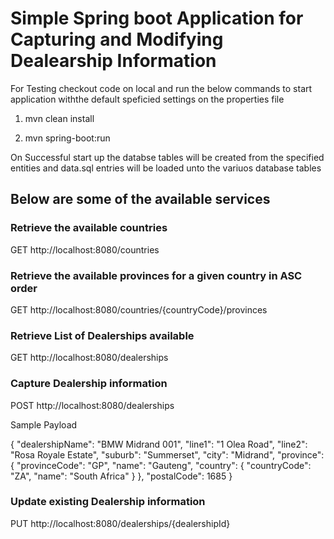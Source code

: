 # Simple Spring boot Application for Capturing and Modifying Dealearship Information

For Testing checkout code on local and run the below commands to start application withthe default speficied settings on the properties file

1. mvn clean install

2. mvn spring-boot:run

On Successful start up the databse tables will be created from the specified entities and data.sql entries will be loaded unto the variuos database tables

## Below are some of the available services

### Retrieve the available countries
GET  http://localhost:8080/countries

### Retrieve the available provinces for a given country in ASC order
GET  http://localhost:8080/countries/{countryCode}/provinces


### Retrieve List of Dealerships available
GET http://localhost:8080/dealerships

### Capture Dealership information
POST http://localhost:8080/dealerships

Sample Payload

{
    "dealershipName": "BMW Midrand 001",
    "line1": "1 Olea Road",
    "line2": "Rosa Royale Estate",
    "suburb": "Summerset",
    "city": "Midrand",
    "province": {
        "provinceCode": "GP",
        "name": "Gauteng",
        "country": {
            "countryCode": "ZA",
            "name": "South Africa"
        }
    },
    "postalCode": 1685
}


### Update existing Dealership information
PUT http://localhost:8080/dealerships/{dealershipId}

